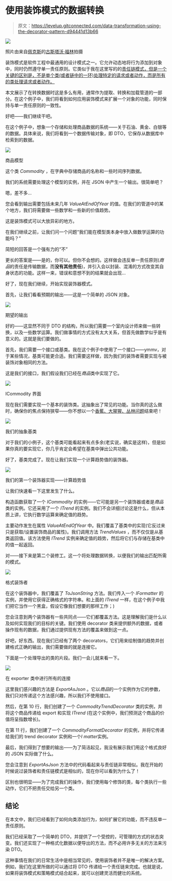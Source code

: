 # 使用装饰模式的数据转换

> 原文：<https://levelup.gitconnected.com/data-transformation-using-the-decorator-pattern-d94441d13b66>

![](img/e0fae3cbce1ca7a02fbab0ed8559d678.png)

照片由来自[佩克斯](https://www.pexels.com/photo/anonymous-female-cook-in-uniform-and-latex-gloves-decorating-cake-with-macaroons-in-light-kitchen-3983660/?utm_content=attributionCopyText&utm_medium=referral&utm_source=pexels)的[古斯塔沃·福林](https://www.pexels.com/@gustavo-fring?utm_content=attributionCopyText&utm_medium=referral&utm_source=pexels)拍摄

装饰模式是软件工程中最通用的设计模式之一。它允许动态地将行为添加到对象中，同时仍然遵守单一责任原则。它类似于我在这里写的的[责任链模式，但是一个关键的区别是，不是单个类(或者链中的一环)处理特定的请求或者动作，而是所有的类处理请求或者动作。](/validation-using-the-chain-of-responsibility-pattern-236a6ded7078)

本文展示了在转换数据时这是多么有用，通常作为提取、转换和加载管道的一部分。在这个例子中，我们将看到如何应用装饰模式来扩展一个对象的功能，同时保持与单一责任原则的一致性。

好吧——我们继续干吧。

在这个例子中，想象一个存储和处理商品数据的系统——关于石油、黄金、白银等的数据。具体来说，我们将看到一个数据传输对象，即 DTO，它保存从数据库中检索到的数据。

![](img/fe7085696df4fd43b05ed040e3da9e2a.png)

商品模型

这个类 *Commodity* ，在字典中存储商品的名称和一些时间序列数据。

我们的系统需要处理这个模型的实例，并在 JSON 中产生一个输出。很简单吧？

嗯，差不多…

您会看到输出需要包括未来几年 *ValueAtEndOfYear* 的值。在我们的管道中的某个地方，我们将需要做一些数学和一些新的价值趋势。

这是装饰模式可以大放异彩的地方。

在我们继续之前，让我们问一个问题“我们能在模型类本身中放入做数学运算的功能吗？”

简短的回答是一个强有力的“不”

更长的答案是——是的，你可以。但你不会想的。这样做会违反单一责任原则(*商品*的责任是传输数据，而**没有其他责任**)，并引入会以封装、混淆的方式改变其自身状态的功能。这样一来，错误和意想不到的结果就会出现…

好了，现在我们继续，开始实现装饰器模式。

首先，让我们看看预期的输出——这是一个简单的 JSON 对象。

![](img/2a5efaa01529efe0afe3441b6eff2627.png)

期望的输出

好的——这显然不同于 DTO 的结构，所以我们需要一个室内设计师来做一些转换，以及一些数学运算。我们做事情的方式没有太大关系，但首先做数学似乎是有意义的。这就是我们要做的。

首先，我们需要一个接口或基类。我在这个例子中使用了一个接口——ymmv，对于某些情况，基类可能更合适。我们需要这样做，因为我们的装饰者需要实现与被装饰对象相同的方法。

这是我们的接口，我们假设我们已经在*商品*类中实现了它。

![](img/3e2e1dcacae853f91a602bad362ff934.png)

ICommodity 界面

现在我们需要实现一个基本的装饰类。这抽象出了常见的功能。当你真的这么做时，确保你的焦点保持狭窄——你不想以一个[香蕉、大猩猩、丛林问题](https://softwareengineering.stackexchange.com/questions/368797/sample-code-to-explain-banana-monkey-jungle-problem-by-joe-armstrong#368798)结束吧！

![](img/976ab4ec788e049534633cd2eeb3571c.png)

我们的抽象基类

对于我们的小例子，这个基类可能看起来有点多余(老实说，确实是这样)，但是如果你真的要实现它，你几乎肯定会希望在基类中弹出公共功能。

好了，基类完成了。现在让我们实现一个计算趋势值的装饰器。

![](img/80020365475d5f1ed082eaa9bc3afa2f.png)

我们的第一个装饰器实现——计算趋势值

让我们快速看一下这里发生了什么。

构造函数获取了一个 *ICommodity* 的实例——它可能是另一个装饰器或者是*商品*类的实例。它还采用了一个 *ITrend* 的实例。我们不会详细讨论这是什么，但从本质上讲，它执行数学运算来确定值的趋势。

主要动作发生在属性 *ValueAtEndOfYear* 中。我们覆盖了基类中的实现(它反过来只是获取/设置装饰商品的属性)。我们调用方法 *TrendValues* ，而不仅仅是从基类返回值。该方法使用 *ITrend* 实例来确定值的趋势，然后将它们与存储在基类中的值一起返回。

对——接下来是第二个装修工。这一个将处理数据转换，以便我们的输出匹配所需的模式。

![](img/56f3b516b348627cf58c8ad61046a353.png)

格式装饰者

在这个装饰器中，我们覆盖了 *ToJsonString* 方法。我们传入一个 *IFormatter* 的实例，并使用它获得正确格式的字符串。和上面的 *ITrend* 一样，在这个例子中我们把它当作一个黑盒，假设它像我们想要的那样工作；)

您会注意到两个装饰器有一些共同点——它们都覆盖方法。这是理解我们是什么以及如何实现我们的目标的关键。我们使用 decorator 类来提供额外的数据，或者操作现有的数据，我们通过提供现有方法的覆盖来做到这一点。

好吧，好东西。现在我们已经有了两个 decorators，它们用来绘制值的趋势并创建格式正确的输出，我们需要做的就是连接它。

下面是一个处理导出的类的片段。我们一会儿就来看一下。

![](img/8d86dd62014d8e9a7be62fef053edc39.png)

在 exporter 类中进行所有的连接

这里我们感兴趣的方法是 *ExportAsJson* 。它以*商品*的一个实例作为它的参数，我们只对传递这个方法感兴趣，所以我们不使用接口。

然后，在第 10 行，我们创建了一个 *CommodityTrendDecorator* 类的实例，并将这个商品传递给 export 和实现 *ITrend* (在这个实例中，我们预测这个商品的价值将呈指数增长)。

在第 11 行，我们创建了一个 *CommodityFormatDecorator* 的实例，并将它传递给我们的 trend decorator 实例和一个*I matter*实例。

最后，我们得到了想要的输出——为了简洁起见，我没有展示我们用这个格式良好的 JSON 实际做了什么。

您会注意到 *ExportAsJson* 方法中的代码看起来与责任链非常相似。我在开始的时候说过装饰者和责任链模式是相似的，现在你可以看到为什么了！

区别也很明显——为了完成我们的操作，我们使用每个修饰的类，每个类执行一些动作，它们不把责任交给另一个类。

## 结论

在本文中，我们已经看到了如何向类添加行为，如何扩展它的功能，而不违反单一责任原则。

我们已经采取了一个简单的 DTO，并提供了一个受控的，可管理的方式的状态突变。我们还实现了一种格式化数据以便导出的方法，而不必用许多无关的方法来污染 DTO。

这种事情在我们的日常生活中是相当常见的，使用装饰者并不是唯一的解决方案。例如，我们在这里所做的可以通过将 DTO 传递给一个责任链来完成。也就是说，如果将装饰模式和策略模式结合起来，就可以创建灵活而健壮的系统。